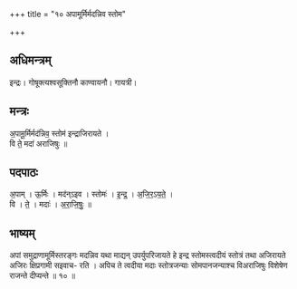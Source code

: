 +++
title = "१० अपामूर्मिर्मदन्निव स्तोम"

+++
## अधिमन्त्रम्
इन्द्रः। गोषूक्त्यश्वसूक्तिनौ काण्वायनौ। गायत्री।

## मन्त्रः
अ॒पामू॒र्मिर्मद॑न्निव॒ स्तोम॑ इन्द्राजिरायते ।  
वि ते॒ मदा॑ अराजिषुः ॥

## पदपाठः
अ॒पाम् । ऊ॒र्मिः । मद॑न्ऽइव । स्तोमः॑ । इ॒न्द्र॒ । अ॒जि॒र॒ऽय॒ते॒ ।  
वि । ते॒ । मदाः॑ । अ॒रा॒जि॒षुः॒ ॥

## भाष्यम्
अपां समुद्राणामूर्मिस्तरङ्गः मदन्निव यथा माद्यन् उपर्युपरिजायते हे इन्द्र स्तोमस्त्वदीयं स्तोत्रं तथा अजिरायते अजिरः क्षिप्रगामी सइवाच- रति । अपिच ते त्वदीया मदाः स्तोत्रजन्याः सोमपानजन्याश्च विअराजिषुः विशेषेण राजन्ते दीप्यन्ते ॥ १० ॥